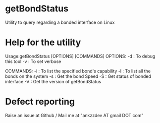 getBondStatus
=============

Utility to query regarding a bonded interface on Linux

Help for the utility
=============

Usage:getBondStatus  [OPTIONS] [COMMANDS]
OPTIONS:
         -d           : To debug this tool
         -v           : To set verbose

COMMANDS:
         -i <bondname>: To list the specified bond's capability
         -l           : To list all the bonds on the system
         -s           : Get the bond Speed
         -S           : Get status of bonded interface
         -V           : Get the version of getBondStatus 

Defect reporting
=============

Raise an issue at Github / Mail me at "ankzzdev AT gmail DOT com"
